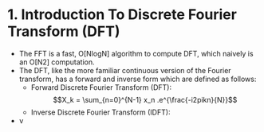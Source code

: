 # 1. Introduction To Discrete Fourier Transform (DFT)
- The FFT is a fast, O[NlogN] algorithm to compute DFT, which naively is an O[N2] computation.
- The DFT, like the more familiar continuous version of the Fourier transform, has a forward and inverse form which are defined as follows:
  - Forward Discrete Fourier Transform (DFT):
    $$X_k = \sum_{n=0}^{N-1} x_n .e^{\frac{-i2pikn}{N}}$$
  - Inverse Discrete Fourier Transform (IDFT):
-  v
#
